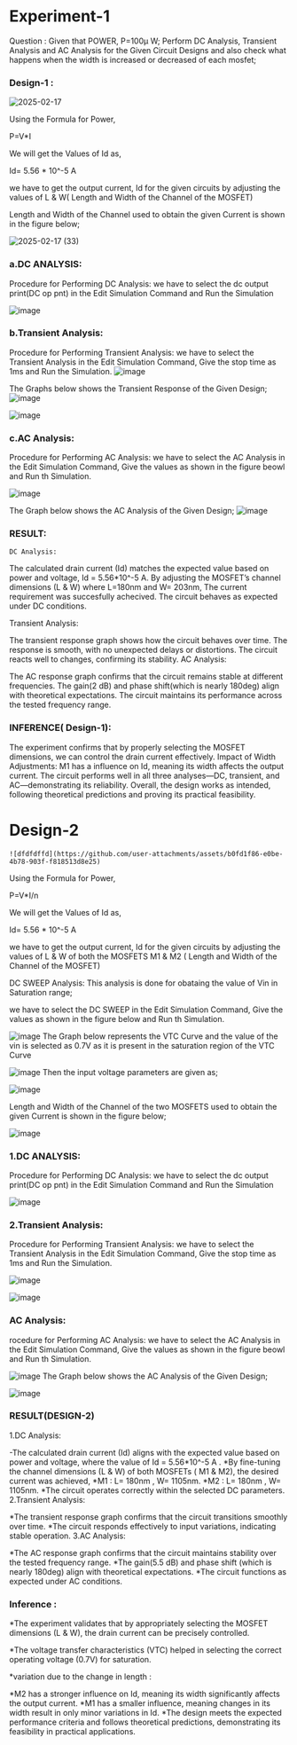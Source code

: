 # Experiment-1
Question : Given that POWER, P=100µ W; Perform DC Analysis, Transient Analysis and AC Analysis for the Given Circuit Designs and also check what happens when the width is increased or decreased of each mosfet;

### Design-1 :
![2025-02-17](https://github.com/user-attachments/assets/1062e9cb-6fe1-4b00-a64b-b09c138f482a)

Using the Formula for Power,

P=V*I

We will get the Values of Id as,

Id= 5.56 * 10^-5 A

we have to get the output current, Id for the given circuits by adjusting the values of L & W( Length and Width of the Channel of the MOSFET)

Length and Width of the Channel used to obtain the given Current is shown in the figure below;

![2025-02-17 (33)](https://github.com/user-attachments/assets/6eb2321b-7fef-4b5a-92f7-22cb30ef3053)

### a.DC ANALYSIS:

Procedure for Performing DC Analysis: we have to select the dc output print(DC op pnt) in the Edit Simulation Command and Run the Simulation

![image](https://github.com/user-attachments/assets/afd73325-e8d8-41d8-a6fa-ff0b2a68138e)

### b.Transient Analysis:

Procedure for Performing Transient Analysis: we have to select the Transient Analysis in the Edit Simulation Command, Give the stop time as 1ms and Run the Simulation.
![image](https://github.com/user-attachments/assets/01fda656-b7d0-4493-b590-5cb6576cce25)

The Graphs below shows the Transient Response of the Given Design;
![image](https://github.com/user-attachments/assets/af87addd-67fd-46ac-8cb8-7b0d3f6f11bf)

![image](https://github.com/user-attachments/assets/b63247cf-918a-4a12-894f-4426086d69cd)

### c.AC Analysis:

Procedure for Performing AC Analysis: we have to select the AC Analysis in the Edit Simulation Command, Give the values as shown in the figure beowl and Run th Simulation.

![image](https://github.com/user-attachments/assets/f0c19ec4-6f55-4b26-b217-4af529be38ad)

The Graph below shows the AC Analysis of the Given Design;
![image](https://github.com/user-attachments/assets/f7bfef49-216e-4451-92a2-5383d7919f1b)

### RESULT:
    DC Analysis:
    
The calculated drain current (Id) matches the expected value based on power and voltage, Id = 5.56*10^-5 A.
By adjusting the MOSFET’s channel dimensions (L & W) where L=180nm and W= 203nm, The current requirement was succesfully achecived.
The circuit behaves as expected under DC conditions.

Transient Analysis:
    
The transient response graph shows how the circuit behaves over time.
The response is smooth, with no unexpected delays or distortions.
The circuit reacts well to changes, confirming its stability.
AC Analysis:
    
The AC response graph confirms that the circuit remains stable at different frequencies.
The gain(2 dB) and phase shift(which is nearly 180deg) align with theoretical expectations.
The circuit maintains its performance across the tested frequency range.
    
### INFERENCE( Design-1):
The experiment confirms that by properly selecting the MOSFET dimensions, we can control the drain current effectively.
Impact of Width Adjustments:
M1 has a influence on Id, meaning its width affects the output current.
The circuit performs well in all three analyses—DC, transient, and AC—demonstrating its reliability.
Overall, the design works as intended, following theoretical predictions and proving its practical feasibility.


# Design-2
    ![dfdfdffd](https://github.com/user-attachments/assets/b0fd1f86-e0be-4b78-903f-f818513d8e25)

Using the Formula for Power,

P=V*I/n

We will get the Values of Id as,

Id= 5.56 * 10^-5 A

we have to get the output current, Id for the given circuits by adjusting the values of L & W of both the MOSFETS M1 & M2 ( Length and Width of the Channel of the MOSFET)

DC SWEEP Analysis: This analysis is done for obataing the value of Vin in Saturation range;

we have to select the DC SWEEP in the Edit Simulation Command, Give the values as shown in the figure below and Run th Simulation.

![image](https://github.com/user-attachments/assets/46cbde8b-856f-4a53-88a5-c39371bafa2b)
The Graph below represents the VTC Curve and the value of the vin is selected as 0.7V as it is present in the saturation region of the VTC Curve

![image](https://github.com/user-attachments/assets/d7b0d2d4-8338-4f25-8cf4-d9a485a607dc)
Then the input voltage parameters are given as;

![image](https://github.com/user-attachments/assets/188c0d4a-6673-4891-9083-d4552affe1d6)

Length and Width of the Channel of the two MOSFETS used to obtain the given Current is shown in the figure below;


![image](https://github.com/user-attachments/assets/ece194ad-678b-43c3-9367-f9d4de4c3d54)
### 1.DC ANALYSIS:

Procedure for Performing DC Analysis: we have to select the dc output print(DC op pnt) in the Edit Simulation Command and Run the Simulation

![image](https://github.com/user-attachments/assets/9a7a72df-a810-4311-8380-8d66222cc665)

### 2.Transient Analysis:

Procedure for Performing Transient Analysis: we have to select the Transient Analysis in the Edit Simulation Command, Give the stop time as 1ms and Run the Simulation.


![image](https://github.com/user-attachments/assets/a0fc8048-7c85-4f46-b5b4-17042c7aa375)


![image](https://github.com/user-attachments/assets/56c308c2-c76a-4e05-83d9-2bc0150fe9ea)

### AC Analysis:

rocedure for Performing AC Analysis: we have to select the AC Analysis in the Edit Simulation Command, Give the values as shown in the figure beowl and Run th Simulation.

![image](https://github.com/user-attachments/assets/fb6f10a3-c79b-4df9-8913-24d4b19de35e)
The Graph below shows the AC Analysis of the Given Design;

![image](https://github.com/user-attachments/assets/d114f938-1344-48ae-b8ab-09e1be585b39)

### RESULT(DESIGN-2)
1.DC Analysis:

-The calculated drain current (Id) aligns with the expected value based on power and voltage, where the value of Id = 5.56*10^-5 A .
*By fine-tuning the channel dimensions (L & W) of both MOSFETs ( M1 & M2), the desired current was achieved,
*M1 : L= 180nm , W= 1105nm.
*M2 : L= 180nm , W= 1105nm.
*The circuit operates correctly within the selected DC parameters.
 2.Transient Analysis:

 *The transient response graph confirms that the circuit transitions smoothly over time.
*The circuit responds effectively to input variations, indicating stable operation.
3.AC Analysis:

*The AC response graph confirms that the circuit maintains stability over the tested frequency range.
*The gain(5.5 dB) and phase shift (which is nearly 180deg) align with theoretical expectations.
*The circuit functions as expected under AC conditions.

### Inference :
 *The experiment validates that by appropriately selecting the MOSFET dimensions (L & W), the drain current can be precisely controlled.

*The voltage transfer characteristics (VTC) helped in selecting the correct operating voltage (0.7V) for saturation.

*variation due to the change in length :

*M2 has a stronger influence on Id, meaning its width significantly affects the output current.
*M1 has a smaller influence, meaning changes in its width result in only minor variations in Id.
*The design meets the expected performance criteria and follows theoretical predictions, demonstrating its feasibility in practical applications.




